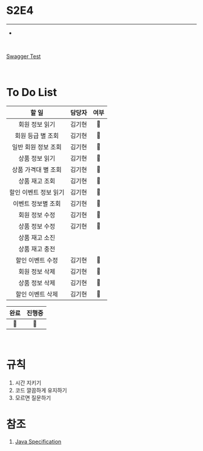 # S2E4
---

*

<br>

[Swagger Test](http://localhost:8080/swagger-ui/index.html#)

<br>

# To Do List

|     할 일      | 담당자 |  여부   |
|:------------:|:---:|:-----:|
|   회원 정보 읽기   | 김기현 |  🔵   |
|  회원 등급 별 조회  | 김기현 |   🔵    |
| 일반 회원 정보 조회  | 김기현 |  🔵     |
|   상품 정보 읽기   | 김기현 |  🔵   |
| 상품 가격대 별 조회  | 김기현 |  🔵     |
|   상품 재고 조회   | 김기현 |   🔵    |
| 할인 이벤트 정보 읽기 | 김기현 |  🔵   |
|  이벤트 정보별 조회  | 김기현 |  🔵    |
|   회원 정보 수정   | 김기현 |  🔵   |
|   상품 정보 수정   | 김기현 |  🔵   |
|   상품 재고 소진   |     |       |
|   상품 재고 충전   |     |       |
|  할인 이벤트 수정   | 김기현 |  🔵   |
|   회원 정보 삭제   | 김기현 |  🔵   |
|   상품 정보 삭제   | 김기현 |  🔵   |
|  할인 이벤트 삭제   | 김기현 |  🔵   |


|완료|진행중|
|:---:|:---:|
| 🔵 |🔴   |
<br>

# 규칙

1. 시간 지키기
2. 코드 깔끔하게 유지하기
3. 모르면 질문하기


# 참조
1. [Java Specification](https://groti.tistory.com/49)